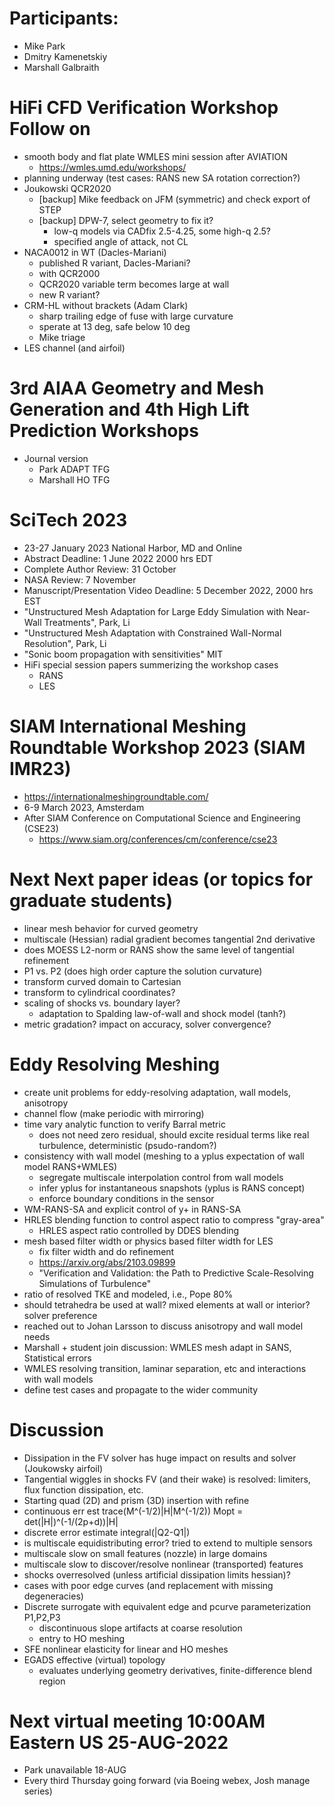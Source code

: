 
# Participants:
- Mike Park
- Dmitry Kamenetskiy
- Marshall Galbraith

# HiFi CFD Verification Workshop Follow on
  - smooth body and flat plate WMLES mini session after AVIATION
    - https://wmles.umd.edu/workshops/
  - planning underway (test cases: RANS new SA rotation correction?)
  - Joukowski QCR2020
    - [backup] Mike feedback on JFM (symmetric) and check export of STEP
    - [backup] DPW-7, select geometry to fix it?
      - low-q models via CADfix 2.5-4.25, some high-q 2.5?
      - specified angle of attack, not CL
  - NACA0012 in WT (Dacles-Mariani)
    - published R variant, Dacles-Mariani?
    - with QCR2000
    - QCR2020 variable term becomes large at wall
    - new R variant?
  - CRM-HL without brackets (Adam Clark)
    - sharp trailing edge of fuse with large curvature
    - sperate at 13 deg, safe below 10 deg
    - Mike triage
  - LES channel (and airfoil)

# 3rd AIAA Geometry and Mesh Generation and 4th High Lift Prediction Workshops
  - Journal version
    - Park ADAPT TFG
    - Marshall HO TFG

# SciTech 2023
 - 23-27 January 2023 National Harbor, MD and Online
 - Abstract Deadline: 1 June 2022 2000 hrs EDT
 - Complete Author Review: 31 October
 - NASA Review: 7 November
 - Manuscript/Presentation Video Deadline: 5 December 2022, 2000 hrs EST
 - "Unstructured Mesh Adaptation for Large Eddy Simulation with Near-Wall Treatments", Park, Li
 - "Unstructured Mesh Adaptation with Constrained Wall-Normal Resolution", Park, Li
 - "Sonic boom propagation with sensitivities" MIT
 - HiFi special session papers summerizing the workshop cases
   - RANS
   - LES

# SIAM International Meshing Roundtable Workshop 2023 (SIAM IMR23)
- https://internationalmeshingroundtable.com/
- 6-9 March 2023, Amsterdam
- After SIAM Conference on Computational Science and Engineering (CSE23)
  - https://www.siam.org/conferences/cm/conference/cse23

# Next Next paper ideas (or topics for graduate students)
- linear mesh behavior for curved geometry
- multiscale (Hessian) radial gradient becomes tangential 2nd derivative
- does MOESS L2-norm or RANS show the same level of tangential refinement
- P1 vs. P2 (does high order capture the solution curvature)
- transform curved domain to Cartesian
- transform to cylindrical coordinates?
- scaling of shocks vs. boundary layer?
  - adaptation to Spalding law-of-wall and shock model (tanh?)
- metric gradation? impact on accuracy, solver convergence? 

# Eddy Resolving Meshing
- create unit problems for eddy-resolving adaptation, wall models, anisotropy
 - channel flow (make periodic with mirroring)
- time vary analytic function to verify Barral metric
  - does not need zero residual, should excite residual terms like real turbulence, deterministic (psudo-random?)
- consistency with wall model (meshing to a yplus expectation of wall model RANS+WMLES)
  - segregate multiscale interpolation control from wall models
  - infer yplus for instantaneous snapshots (yplus is RANS concept)
  - enforce boundary conditions in the sensor
- WM-RANS-SA and explicit control of y+ in RANS-SA
- HRLES blending function to control aspect ratio to compress "gray-area"
  - HRLES aspect ratio controlled by DDES blending
- mesh based filter width or physics based filter width for LES
  - fix filter width and do refinement
  - https://arxiv.org/abs/2103.09899 
  - "Verification and Validation: the Path to Predictive Scale-Resolving Simulations of Turbulence"
- ratio of resolved TKE and modeled, i.e., Pope 80%
- should tetrahedra be used at wall? mixed elements at wall or interior? solver preference
- reached out to Johan Larsson to discuss anisotropy and wall model needs
- Marshall + student join discussion: WMLES mesh adapt in SANS, Statistical errors
- WMLES resolving transition, laminar separation, etc and interactions with wall models
- define test cases and propagate to the wider community

# Discussion
- Dissipation in the FV solver has huge impact on results and solver (Joukowsky airfoil)
- Tangential wiggles in shocks FV (and their wake) is resolved: limiters, flux function dissipation, etc.
- Starting quad (2D) and prism (3D) insertion with refine
- continuous err est trace(M^(-1/2)|H|M^(-1/2)) Mopt = det(|H|)^(-1/(2p+d))|H|
- discrete error estimate integral(|Q2-Q1|)
- is multiscale equidistributing error? tried to extend to multiple sensors
- multiscale slow on small features (nozzle) in large domains
- multiscale slow to discover/resolve nonlinear (transported) features
- shocks overresolved (unless artificial dissipation limits hessian)?
- cases with poor edge curves (and replacement with missing degeneracies)
- Discrete surrogate with equivalent edge and pcurve parameterization P1,P2,P3
  - discontinuous slope artifacts at coarse resolution
  - entry to HO meshing
- SFE nonlinear elasticity for linear and HO meshes
- EGADS effective (virtual) topology
  - evaluates underlying geometry derivatives, finite-difference blend region

# Next virtual meeting 10:00AM Eastern US 25-AUG-2022
- Park unavailable 18-AUG
- Every third Thursday going forward (via Boeing webex, Josh manage series)

